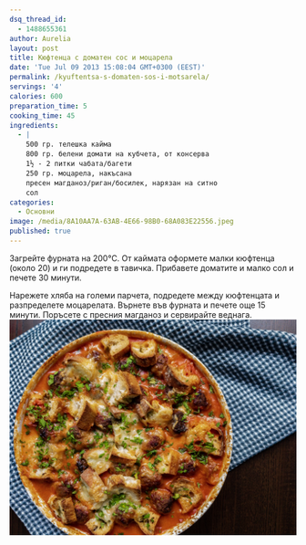 ```yaml
---
dsq_thread_id:
  - 1488655361
author: Aurelia
layout: post
title: Кюфтенца с доматен сос и моцарела
date: 'Tue Jul 09 2013 15:08:04 GMT+0300 (EEST)'
permalink: /kyuftentsa-s-domaten-sos-i-motsarela/
servings: '4'
calories: 600
preparation_time: 5
cooking_time: 45
ingredients:
  - |
    500 гр. телешка кайма 
    800 гр. белени домати на кубчета, от консерва
    1½ - 2 питки чабата/багети 
    250 гр. моцарела, накъсана
    пресен магданоз/риган/босилек, нарязан на ситно
    сол
categories:
  - Основни
image: /media/8A10AA7A-63AB-4E66-98B0-68A083E22556.jpeg
published: true
---
```

Загрейте фурната на 200°С. От каймата оформете малки кюфтенца (около 20) и ги подредете в тавичка. Прибавете доматите и малко сол и печете 30 минути.

Нарежете хляба на големи парчета, подредете между кюфтенцата и разпределете моцарелата. Върнете във фурната и печете още 15 минути. Поръсете с пресния магданоз и сервирайте веднага.
![](/media/A4890FEC-F7D8-4DB6-A87D-01CDD1B4A545.jpeg)
